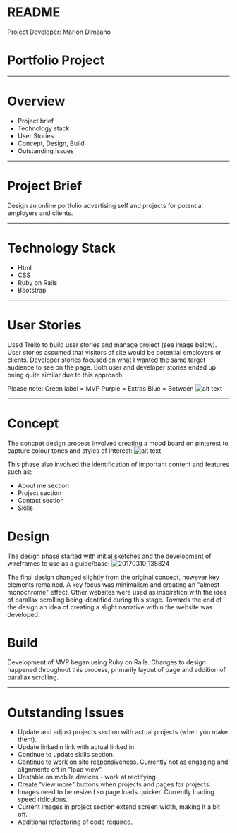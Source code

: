 # README

Project Developer: Marlon Dimaano

# Portfolio Project
---
# Overview
- Project brief
- Technology stack
- User Stories
- Concept, Design, Build
- Outstanding Issues

***
# Project Brief
Design an online portfolio advertising self and projects for potential employers and clients.

***
# Technology Stack
- Html
- CSS
- Ruby on Rails
- Bootstrap

***

# User Stories
Used Trello to build user stories and manage project (see image below). User stories assumed that visitors of site would be potential employers or clients. Developer stories focused on what I wanted the same target audience to see on the page. Both user and developer stories ended up being quite similar due to this approach.

Please note:
Green label = MVP
Purple = Extras
Blue = Between
 ![alt text](https://cloud.githubusercontent.com/assets/23368600/23777246/41e5278c-0587-11e7-92cf-40fc39d56a4b.png)

***
# Concept
The concpet design process involved creating a mood board on pinterest to capture colour tones and styles of interest:
![alt text](https://cloud.githubusercontent.com/assets/23368600/23779199/20b43d76-0593-11e7-96fc-73b8e337b6fe.png)


This phase also involved the identification of important content and features such as:
- About me section
- Project section
- Contact section
- Skills

# Design
The design phase started with initial sketches and the development of wireframes to use as a guide/base:
![20170310_135824](https://cloud.githubusercontent.com/assets/23368600/23780809/2af7b89e-059d-11e7-9017-edf2f4607005.jpg)

The final design changed slightly from the original concept, however key elements remained. A key focus was minimalism and creating an "almost-monochrome" effect. Other websites were used as inspiration with the idea of parallax scrolling being identified during this stage. Towards the end of the design an idea of creating a slight narrative within the website was developed.

# Build
Development of MVP began using Ruby on Rails. Changes to design happened throughout this process, primarily layout of page and addition of parallax scrolling.
***
# Outstanding Issues
- Update and adjust projects section with actual projects (when you make them).
- Update linkedin link with actual linked in
- Continue to update skills section.
- Continue to work on site responsiveness. Currently not as engaging and alignments off in "Ipad view".
- Unstable on mobile devices - work at rectifying
- Create "view more" buttons when projects and pages for projects.
- Images need to be resized so page loads quicker. Currently loading speed ridiculous.
- Current images in project section extend screen width, making it a bit off.
- Additional refactoring of code required.
